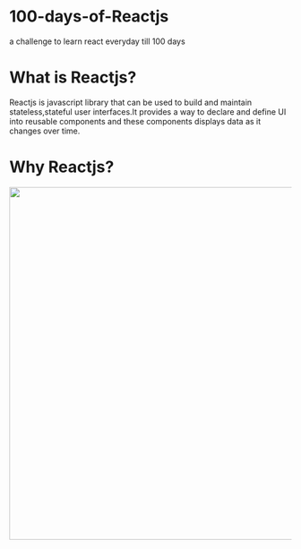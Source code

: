 # 100-days-of-Reactjs
a challenge to learn react everyday till 100 days 
# What is Reactjs?
Reactjs is javascript library that can be used to build and maintain stateless,stateful user interfaces.It provides a way to declare and define UI into reusable components and these components displays data as it changes over time.

# Why Reactjs?
<img align='center' src="https://res.cloudinary.com/ankita1297/image/upload/v1608317966/why-6_fivqj9.jpg" width="630">


